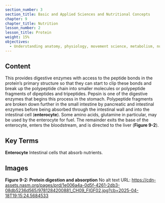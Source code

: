 ```yaml
---
section_number: 3
section_title: Basic and Applied Sciences and Nutritional Concepts
chapter: 9
chapter_title: Nutrition
lesson_number: 2
lesson_title: Protein
weight: 15%
objectives:
  - Understanding anatomy, physiology, movement science, metabolism, nutrition, and supplementation.
---
```


## Content
This provides digestive enzymes with access to the peptide bonds in the protein’s primary structure so that they can start to clip these bonds and break up the polypeptide chain into smaller molecules or polypeptide fragments of dipeptides and tripeptides. Pepsin is one of the digestive enzymes that begins this process in the stomach. Polypeptide fragments are broken down further in the small intestine by pancreatic and intestinal enzymes before being absorbed through the intestinal wall and into the intestinal cell (**enterocyte**). Some amino acids, glutamine in particular, may be used by the enterocyte for fuel. The remainder exits the base of the enterocyte, enters the bloodstream, and is directed to the liver (**Figure 9-2**).

## Key Terms

**Enterocyte**
Intestinal cells that absorb nutrients.

## Images

**Figure 9-2: Protein digestion and absorption**
No alt text
URL: https://cdn-assets.nasm.org/pages/prd/1e006a4a-0d5f-4261-2db3-08db5236d565/9781284200881_CH09_FIGF02.jpg?cb=2025-04-18T19:15:24.5684533